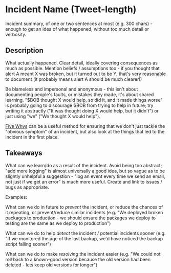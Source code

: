 # Incident Name (Tweet-length)

Incident summary, of one or two sentences at most (e.g. 300 chars) - enough to get an idea of what happened, without too much detail or verbosity.

## Description

What actually happened.
Clear detail, ideally covering consequences as much as possible.
Mention beliefs / assumptions too - if you thought that alert A meant X was broken, but it turned out to be Y, that's very reasonable to document (it probably means alert A should be much clearer!)

Be blameless and impersonal and anonymous - this isn't about documenting people's faults, or mistakes they made, it's about shared learning.
"$BOB thought X would help, so did it, and it made things worse" is probably going to discourage $BOB from trying to help in future; try writing it abstractly ("It was thought doing X would help, but it didn't") or just using "we" ("We thought X would help").

[Five Whys](https://en.wikipedia.org/wiki/5_Whys) can be a useful method for ensuring that we don't just tackle the "obvious symptom" of an incident, but also look at the things that led to the incident in the first place.

## Takeaways

What can we learn/do as a result of the incident.
Avoid being too abstract; "add more logging" is almost universally a good idea, but so vague as to be slightly unhelpful a suggestion - "log an event every time we send an email, not just if we get an error" is much more useful.
Create and link to issues / bugs as appropriate.

Examples:

What can we do in future to _prevent_ the incident, or reduce the chances of it repeating, or prevent/reduce similar incidents (e.g. "We deployed broken packages to production - we should ensure the packages we deploy to testing are the same as we deploy to production")

What can we do to help _detect_ the incident / potential incidents sooner (e.g. "If we monitored the age of the last backup, we'd have noticed the backup script failing sooner")

What can we do to make _resolving_ the incident easier (e.g. "We could not roll back to a known-good version because the old version had been deleted - lets keep old versions for longer")
